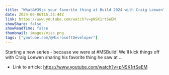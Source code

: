 ```yaml
---
title: "What&#39;s your favorite thing at Build 2024 with Craig Loewen"
date: 2024-06-06T15:35:44Z
link: https://www.youtube.com/watch?v=pNSK1rtSeEM
showShare: false
showReadTime: false
thumbnail: images/misc.png
tags: ["youtube.com/@MicrosoftDeveloper"]
---
```

Starting a new series - because we were at #MSBuild! We'll kick things off with Craig Loewen sharing his favorite thing he saw at ...

- Link to article: https://www.youtube.com/watch?v=pNSK1rtSeEM